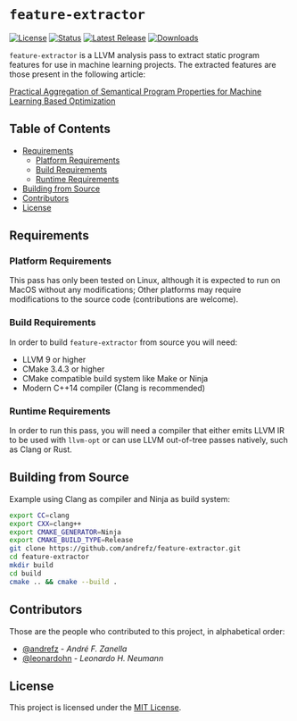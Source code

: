 # `feature-extractor`

[![License][badge-license]](LICENSE)
[![Status][badge-status]](https://github.com/andrefz/feature-extractor/actions?query=workflow%3Abuild)
[![Latest Release][badge-release]](https://github.com/andrefz/feature-extractor/releases/latest)
[![Downloads][badge-downloads]](https://github.com/andrefz/feature-extractor/releases)

[badge-license]: https://img.shields.io/github/license/andrefz/feature-extractor?style=for-the-badge
[badge-status]: https://img.shields.io/github/workflow/status/andrefz/feature-extractor/build?style=for-the-badge
[badge-release]: https://img.shields.io/github/v/release/andrefz/feature-extractor?style=for-the-badge
[badge-downloads]: https://img.shields.io/github/downloads/andrefz/feature-extractor/total?style=for-the-badge

`feature-extractor` is a LLVM analysis pass to extract static program
features for use in machine learning projects. The extracted features
are those present in the following article:

[Practical Aggregation of Semantical Program Properties for Machine Learning Based Optimization][inria-00551512]

[inria-00551512]: https://hal.inria.fr/inria-00551512/document

## Table of Contents

- [Requirements](#requirements)
  * [Platform Requirements](#platform-requirements)
  * [Build Requirements](#build-requirements)
  * [Runtime Requirements](#runtime-requirements)
- [Building from Source](#building-from-source)
- [Contributors](#contributors)
- [License](#license)

## Requirements

### Platform Requirements

This pass has only been tested on Linux, although it is expected to run on
MacOS without any modifications; Other platforms may require modifications
to the source code (contributions are welcome).

### Build Requirements

In order to build `feature-extractor` from source you will need:

* LLVM 9 or higher
* CMake 3.4.3 or higher
* CMake compatible build system like Make or Ninja
* Modern C++14 compiler (Clang is recommended)

### Runtime Requirements

In order to run this pass, you will need a compiler that either emits LLVM IR
to be used with `llvm-opt` or can use LLVM out-of-tree passes natively, such
as Clang or Rust.

## Building from Source

Example using Clang as compiler and Ninja as build system:

```sh
export CC=clang
export CXX=clang++
export CMAKE_GENERATOR=Ninja
export CMAKE_BUILD_TYPE=Release
git clone https://github.com/andrefz/feature-extractor.git
cd feature-extractor
mkdir build
cd build
cmake .. && cmake --build .
```

## Contributors

Those are the people who contributed to this project, in alphabetical order:

* [@andrefz](https://github.com/andrefz) - _André F. Zanella_
* [@leonardohn](https://github.com/leonardohn) - _Leonardo H. Neumann_

## License

This project is licensed under the [MIT License](LICENSE).
